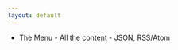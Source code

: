 ```yaml
---
layout: default
---
```


- The Menu - All the content -
  [JSON](/feed.json), [RSS/Atom](/feed.xml)
